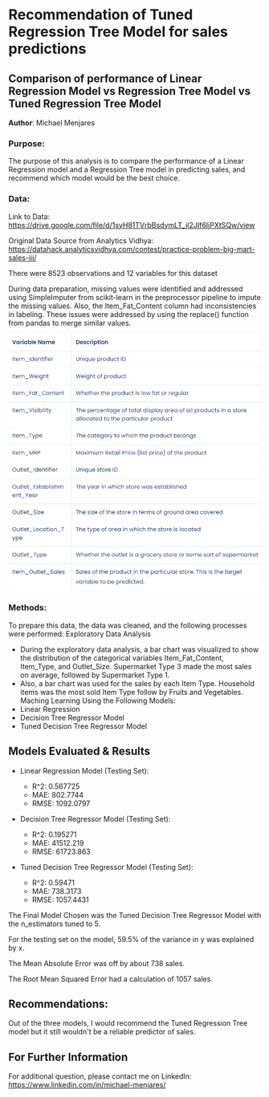 # Recommendation of Tuned Regression Tree Model for sales predictions
## Comparison of performance of Linear Regression Model  vs Regression Tree Model vs Tuned Regression Tree Model

**Author**: Michael Menjares

### Purpose:

The purpose of this analysis is to compare the performance of a Linear Regression model and a Regression Tree model in predicting sales, and recommend which model would be the best choice.

### Data:
Link to Data: https://drive.google.com/file/d/1syH81TVrbBsdymLT_jl2JIf6IjPXtSQw/view

Original Data Source from Analytics Vidhya: https://datahack.analyticsvidhya.com/contest/practice-problem-big-mart-sales-iii/

There were 8523 observations and 12 variables for this dataset

During data preparation, missing values were identified and addressed using SimpleImputer from scikit-learn in the preprocessor pipeline to impute the missing values. Also, the Item_Fat_Content column had inconsistencies in labeling. These issues were addressed by using the replace() function from pandas to merge similar values.

<p align = "center"> 
  <img src = "https://github.com/mikemenj/sales-predictions/blob/main/data%20dict.png">
</p>

### Methods:
To prepare this data, the data was cleaned, and the following processes were performed:
Exploratory Data Analysis
- During the exploratory data analysis, a bar chart was visualized to show the distribution of the categorical variables Item_Fat_Content, Item_Type, and Outlet_Size.
  Supermarket Type 3 made the most sales on average, followed by Supermarket Type 1.
- Also, a bar chart was used for the sales by each Item Type. Household items was the most sold Item Type follow by Fruits and Vegetables.
Maching Learning Using the Following Models:
- Linear Regression
- Decision Tree Regressor Model
- Tuned Decision Tree Regressor Model

## Models Evaluated & Results

- Linear Regression Model (Testing Set):
  - R^2: 0.567725	
  - MAE: 802.7744	
  - RMSE: 1092.0797

- Decision Tree Regressor Model (Testing Set):
  - R^2: 0.195271
  - MAE: 41512.219
  - RMSE: 61723.863

- Tuned Decision Tree Regressor Model (Testing Set):
  - R^2: 0.59471
  - MAE: 738.3173
  - RMSE: 1057.4431

The Final Model Chosen was the Tuned Decision Tree Regressor Model with the n_estimators tuned to 5.

For the testing set on the model, 59.5% of the variance in y was explained by x.

The Mean Absolute Error was off by about 738 sales.

The Root Mean Squared Error had a calculation of 1057 sales.

## Recommendations:

Out of the three models, I would recommend the Tuned Regression Tree model but it still wouldn't be a reliable predictor of sales.

## For Further Information
 For additional question, please contact me on LinkedIn: https://www.linkedin.com/in/michael-menjares/
